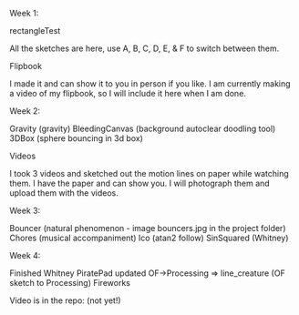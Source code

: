 Week 1: 

rectangleTest

All the sketches are here, use A, B, C, D, E, & F to switch between them. 

Flipbook

I made it and can show it to you in person if you like. I am currently making a video of my flipbook, so I will include it here when I am done.

Week 2:

Gravity (gravity)
BleedingCanvas (background autoclear doodling tool)
3DBox (sphere bouncing in 3d box)

Videos

I took 3 videos and sketched out the motion lines on paper while watching them. I have the paper and can show you. I will photograph them and upload them with the videos.

Week 3:

Bouncer (natural phenomenon - image bouncers.jpg in the project folder)
Chores (musical accompaniment)
Ico (atan2 follow)
SinSquared (Whitney)

Week 4:

Finished Whitney
PiratePad updated
OF->Processing => line_creature (OF sketch to Processing)
Fireworks

Video is in the repo: (not yet!)